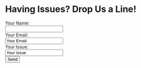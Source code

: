 # Having Issues? Drop Us a Line!
<div class="container">
  <form action="https://getform.io/f/5ab5c2e9-48a4-42c1-952d-e9d0e36a7a9e" method="POST">
    <label style="display: block;"> Your Name: </label>
    <input style="display: block;" type="text" name="name">
    <label style="display: block;"> Your Email: </label>
    <input style="display: block;" type="email" name="email" value="Your Email">
    <label style="display: block;"> Your Issue: </label>
    <input style="display: block;" type="text" name="issue" value="Your Issue">
    <button style="display: block;" type="submit">Send</button>
  </form>
</div>